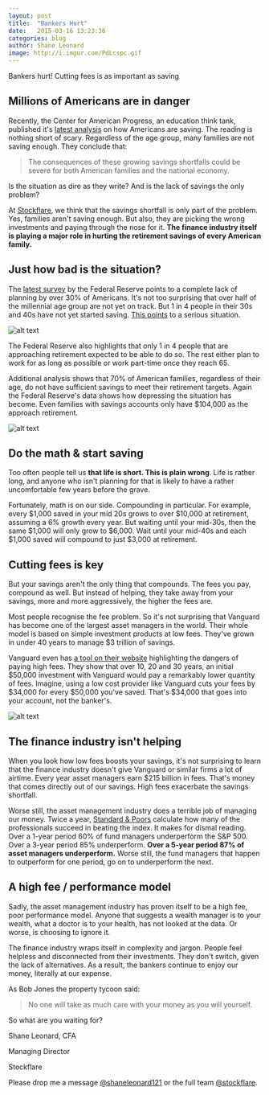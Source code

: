 ```yaml
---
layout: post
title:  "Bankers Hurt"
date:   2015-03-16 13:23:36
categories: blog
author: Shane Leonard
image: http://i.imgur.com/PdLcspc.gif
---
```


Bankers hurt! Cutting fees is as important as saving

## Millions of Americans are in danger

Recently, the Center for American Progress, an education think tank, published it's [latest analysis](https://www.americanprogress.org/issues/economy/report/2015/01/26/105394/the-reality-of-the-retirement-crisis/) on how Americans are saving. The reading is nothing short of scary. Regardless of the age group, many families are not saving enough. They conclude that:

> The consequences of these growing savings shortfalls could be severe for both American families and the national economy.

Is the situation as dire as they write? And is the lack of savings the only problem? 

At [Stockflare](https://www.stockflare.com/), we think that the savings shortfall is only part of the problem. Yes, families aren't saving enough. But also, they are picking the wrong investments and paying through the nose for it. **The finance industry itself is playing a major role in hurting the retirement savings of every American family.**

## Just how bad is the situation?

The [latest survey](http://www.federalreserve.gov/econresdata/2013-report-economic-well-being-us-households-201407.pdf) by the Federal Reserve points to a complete lack of planning by over 30% of Americans. It's not too surprising that over half of the millennial age group are not yet on track. But 1 in 4 people in their 30s and 40s have not yet started saving. [This points](https://cdn.americanprogress.org/wp-content/uploads/2015/01/RetirementCrisis1.pdf) to a serious situation.

![alt text](http://i.imgur.com/9wONaaa.png "Retirement data from Center for Ammerican Progress")

The Federal Reserve also highlights that only 1 in 4 people that are approaching retirement expected to be able to do so. The rest either plan to work for as long as possible or work part-time once they reach 65.

Additional analysis shows that 70% of American families, regardless of their age, do not have sufficient savings to meet their retirement targets. Again the Federal Reserve's data shows how depressing the situation has become. Even families with savings accounts only have $104,000 as the approach retirement.

![alt text](http://i.imgur.com/pXxqRAe.png "From the Federal Reserve")

## Do the math & start saving

Too often people tell us **that life is short. This is plain wrong**. Life is rather long, and anyone who isn't planning for that is likely to have a rather uncomfortable few years before the grave. 

Fortunately, math is on our side. Compounding in particular. For example, every $1,000 saved in your mid 20s grows to over $10,000 at retirement, assuming a 6% growth every year. But waiting until your mid-30s, then the same $1,000 will only grow to $6,000. Wait until your mid-40s and each $1,000 saved will compound to just $3,000 at retirement.

## Cutting fees is key

But your savings aren't the only thing that compounds. The fees you pay, compound as well. But instead of helping, they take away from your savings, more and more aggressively, the higher the fees are. 

Most people recognise the fee problem. So it's not surprising that Vanguard has become one of the largest asset managers in the world. Their whole model is based on simple investment products at low fees. They've grown in under 40 years to manage $3 trillion of savings.

Vanguard even has [a tool on their website](https://investor.vanguard.com/etf/fees) highlighting the dangers of paying high fees. They show that over 10, 20 and 30 years, an initial $50,000 investment with Vanguard would pay a remarkably lower quantity of fees. Imagine, using a low cost provider like Vanguard cuts your fees by $34,000 for every $50,000 you've saved. That's $34,000 that goes into your account, not the banker's.

![alt text](http://i.imgur.com/YObAuxi.png "Vanguard on fees")

## The finance industry isn't helping

When you look how low fees boosts your savings, it's not surprising to learn that the finance industry doesn't give Vanguard or similar firms a lot of airtime. Every year asset managers earn $215 billion in fees. That's money that comes directly out of our savings. High fees exacerbate the savings shortfall.

Worse still, the asset management industry does a terrible job of managing our money. Twice a year, [Standard & Poors](https://us.spindices.com/documents/spiva/spiva-us-mid-year-2014.pdf) calculate how many of the professionals succeed in beating the index. It makes for dismal reading. Over a 1-year period 60% of fund managers underperform the S&P 500. Over a 3-year period 85% underperform. **Over a 5-year period 87% of asset managers underperform.** Worse still, the fund managers that happen to outperform for one period, go on to underperform the next.

## A high fee / performance model

Sadly, the asset management industry has proven itself to be a high fee, poor performance model. Anyone that suggests a wealth manager is to your wealth, what a doctor is to your health, has not looked at the data. Or worse, is choosing to ignore it. 

The finance industry wraps itself in complexity and jargon. People feel helpless and disconnected from their investments. They don't switch, given the lack of alternatives. As a result, the bankers continue to enjoy our money, literally at our expense.

As Bob Jones the property tycoon said:

> No one will take as much care with your money as you will yourself.

So what are you waiting for?


Shane Leonard, CFA

Managing Director

Stockflare

Please drop me a message [@shaneleonard121](https://twitter.com/shaneleonard121) or the full team [@stockflare](https://twitter.com/stockflare).
